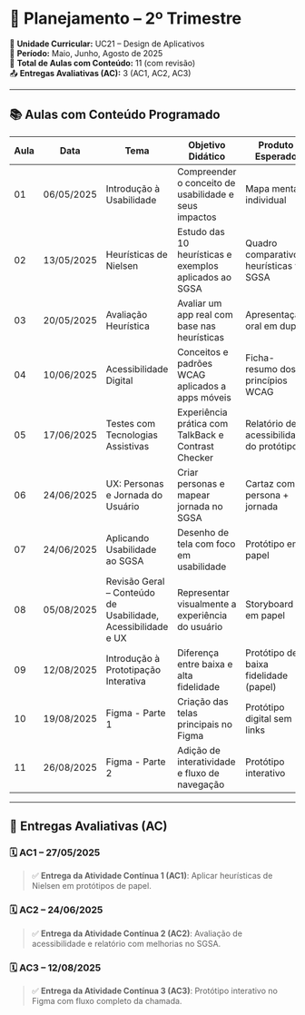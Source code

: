 # 📅 Planejamento – 2º Trimestre

📘 **Unidade Curricular:** UC21 – Design de Aplicativos  
📆 **Período:** Maio, Junho, Agosto de 2025  
📏 **Total de Aulas com Conteúdo:** 11 (com revisão)  
📤 **Entregas Avaliativas (AC):** 3 (AC1, AC2, AC3)  

---

## 📚 Aulas com Conteúdo Programado

| Aula | Data       | Tema                                | Objetivo Didático | Produto Esperado |
|------|------------|--------------------------------------|-------------------|------------------|
| 01 | 06/05/2025 | Introdução à Usabilidade | Compreender o conceito de usabilidade e seus impactos | Mapa mental individual |
| 02 | 13/05/2025 | Heurísticas de Nielsen | Estudo das 10 heurísticas e exemplos aplicados ao SGSA | Quadro comparativo heurísticas vs SGSA |
| 03 | 20/05/2025 | Avaliação Heurística | Avaliar um app real com base nas heurísticas | Apresentação oral em dupla |
| 04 | 10/06/2025 | Acessibilidade Digital                                       | Conceitos e padrões WCAG aplicados a apps móveis       | Ficha-resumo dos 4 princípios WCAG       |
| 05 | 17/06/2025 | Testes com Tecnologias Assistivas                            | Experiência prática com TalkBack e Contrast Checker    | Relatório de acessibilidade do protótipo |
| 06 | 24/06/2025 | UX: Personas e Jornada do Usuário                            | Criar personas e mapear jornada no SGSA                | Cartaz com persona + jornada             |
| 07 | 24/06/2025 | Aplicando Usabilidade ao SGSA                                | Desenho de tela com foco em usabilidade                | Protótipo em papel                       |
| 08 | 05/08/2025 | Revisão Geral – Conteúdo de Usabilidade, Acessibilidade e UX | Representar visualmente a experiência do usuário | Storyboard em papel |
| 09 | 12/08/2025 | Introdução à Prototipação Interativa | Diferença entre baixa e alta fidelidade | Protótipo de baixa fidelidade (papel) |
| 10 | 19/08/2025 | Figma - Parte 1 | Criação das telas principais no Figma | Protótipo digital sem links |
| 11 | 26/08/2025 | Figma - Parte 2 | Adição de interatividade e fluxo de navegação | Protótipo interativo |

---

## 📌 Entregas Avaliativas (AC)

### 🗓️ AC1 – 27/05/2025
> ✅ **Entrega da Atividade Contínua 1 (AC1)**: Aplicar heurísticas de Nielsen em protótipos de papel.

### 🗓️ AC2 – 24/06/2025
> ✅ **Entrega da Atividade Contínua 2 (AC2)**: Avaliação de acessibilidade e relatório com melhorias no SGSA.

### 🗓️ AC3 – 12/08/2025
> ✅ **Entrega da Atividade Contínua 3 (AC3)**: Protótipo interativo no Figma com fluxo completo da chamada.

